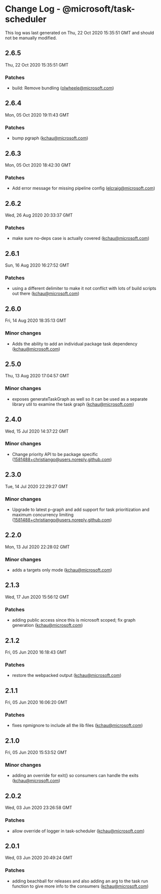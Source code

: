 # Change Log - @microsoft/task-scheduler

This log was last generated on Thu, 22 Oct 2020 15:35:51 GMT and should not be manually modified.

<!-- Start content -->

## 2.6.5

Thu, 22 Oct 2020 15:35:51 GMT

### Patches

- build: Remove bundling (olwheele@microsoft.com)

## 2.6.4

Mon, 05 Oct 2020 19:11:43 GMT

### Patches

- bump pgraph (kchau@microsoft.com)

## 2.6.3

Mon, 05 Oct 2020 18:42:30 GMT

### Patches

- Add error message for missing pipeline config (elcraig@microsoft.com)

## 2.6.2

Wed, 26 Aug 2020 20:33:37 GMT

### Patches

- make sure no-deps case is actually covered (kchau@microsoft.com)

## 2.6.1

Sun, 16 Aug 2020 16:27:52 GMT

### Patches

- using a different delimiter to make it not conflict with lots of build scripts out there (kchau@microsoft.com)

## 2.6.0

Fri, 14 Aug 2020 18:35:13 GMT

### Minor changes

- Adds the ability to add an individual package task dependency (kchau@microsoft.com)

## 2.5.0

Thu, 13 Aug 2020 17:04:57 GMT

### Minor changes

- exposes generateTaskGraph as well so it can be used as a separate library util to examine the task graph (kchau@microsoft.com)

## 2.4.0

Wed, 15 Jul 2020 14:37:22 GMT

### Minor changes

- Change priority API to be package specific (1581488+christiango@users.noreply.github.com)

## 2.3.0

Tue, 14 Jul 2020 22:29:27 GMT

### Minor changes

- Upgrade to latest p-graph and add support for task prioritization and maximum concurrency limiting (1581488+christiango@users.noreply.github.com)

## 2.2.0

Mon, 13 Jul 2020 22:28:02 GMT

### Minor changes

- adds a targets only mode (kchau@microsoft.com)

## 2.1.3

Wed, 17 Jun 2020 15:56:12 GMT

### Patches

- adding public access since this is microsoft scoped; fix graph generation (kchau@microsoft.com)

## 2.1.2

Fri, 05 Jun 2020 16:18:43 GMT

### Patches

- restore the webpacked output (kchau@microsoft.com)

## 2.1.1

Fri, 05 Jun 2020 16:06:20 GMT

### Patches

- fixes npmignore to include all the lib files (kchau@microsoft.com)

## 2.1.0

Fri, 05 Jun 2020 15:53:52 GMT

### Minor changes

- adding an override for exit() so consumers can handle the exits (kchau@microsoft.com)

## 2.0.2

Wed, 03 Jun 2020 23:26:58 GMT

### Patches

- allow override of logger in task-scheduler (kchau@microsoft.com)

## 2.0.1

Wed, 03 Jun 2020 20:49:24 GMT

### Patches

- adding beachball for releases and also adding an arg to the task run function to give more info to the consumers (kchau@microsoft.com)
